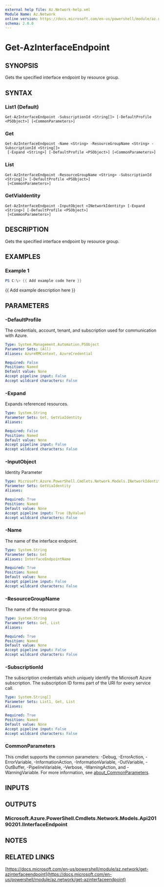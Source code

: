 ```yaml
---
external help file: Az.Network-help.xml
Module Name: Az.Network
online version: https://docs.microsoft.com/en-us/powershell/module/az.network/get-azinterfaceendpoint
schema: 2.0.0
---
```


# Get-AzInterfaceEndpoint

## SYNOPSIS
Gets the specified interface endpoint by resource group.

## SYNTAX

### List1 (Default)
```
Get-AzInterfaceEndpoint -SubscriptionId <String[]> [-DefaultProfile <PSObject>] [<CommonParameters>]
```

### Get
```
Get-AzInterfaceEndpoint -Name <String> -ResourceGroupName <String> -SubscriptionId <String[]>
 [-Expand <String>] [-DefaultProfile <PSObject>] [<CommonParameters>]
```

### List
```
Get-AzInterfaceEndpoint -ResourceGroupName <String> -SubscriptionId <String[]> [-DefaultProfile <PSObject>]
 [<CommonParameters>]
```

### GetViaIdentity
```
Get-AzInterfaceEndpoint -InputObject <INetworkIdentity> [-Expand <String>] [-DefaultProfile <PSObject>]
 [<CommonParameters>]
```

## DESCRIPTION
Gets the specified interface endpoint by resource group.

## EXAMPLES

### Example 1
```powershell
PS C:\> {{ Add example code here }}
```

{{ Add example description here }}

## PARAMETERS

### -DefaultProfile
The credentials, account, tenant, and subscription used for communication with Azure.

```yaml
Type: System.Management.Automation.PSObject
Parameter Sets: (All)
Aliases: AzureRMContext, AzureCredential

Required: False
Position: Named
Default value: None
Accept pipeline input: False
Accept wildcard characters: False
```

### -Expand
Expands referenced resources.

```yaml
Type: System.String
Parameter Sets: Get, GetViaIdentity
Aliases:

Required: False
Position: Named
Default value: None
Accept pipeline input: False
Accept wildcard characters: False
```

### -InputObject
Identity Parameter

```yaml
Type: Microsoft.Azure.PowerShell.Cmdlets.Network.Models.INetworkIdentity
Parameter Sets: GetViaIdentity
Aliases:

Required: True
Position: Named
Default value: None
Accept pipeline input: True (ByValue)
Accept wildcard characters: False
```

### -Name
The name of the interface endpoint.

```yaml
Type: System.String
Parameter Sets: Get
Aliases: InterfaceEndpointName

Required: True
Position: Named
Default value: None
Accept pipeline input: False
Accept wildcard characters: False
```

### -ResourceGroupName
The name of the resource group.

```yaml
Type: System.String
Parameter Sets: Get, List
Aliases:

Required: True
Position: Named
Default value: None
Accept pipeline input: False
Accept wildcard characters: False
```

### -SubscriptionId
The subscription credentials which uniquely identify the Microsoft Azure subscription.
The subscription ID forms part of the URI for every service call.

```yaml
Type: System.String[]
Parameter Sets: List1, Get, List
Aliases:

Required: True
Position: Named
Default value: None
Accept pipeline input: False
Accept wildcard characters: False
```

### CommonParameters
This cmdlet supports the common parameters: -Debug, -ErrorAction, -ErrorVariable, -InformationAction, -InformationVariable, -OutVariable, -OutBuffer, -PipelineVariable, -Verbose, -WarningAction, and -WarningVariable. For more information, see [about_CommonParameters](http://go.microsoft.com/fwlink/?LinkID=113216).

## INPUTS

## OUTPUTS

### Microsoft.Azure.PowerShell.Cmdlets.Network.Models.Api20190201.IInterfaceEndpoint
## NOTES

## RELATED LINKS

[https://docs.microsoft.com/en-us/powershell/module/az.network/get-azinterfaceendpoint](https://docs.microsoft.com/en-us/powershell/module/az.network/get-azinterfaceendpoint)

